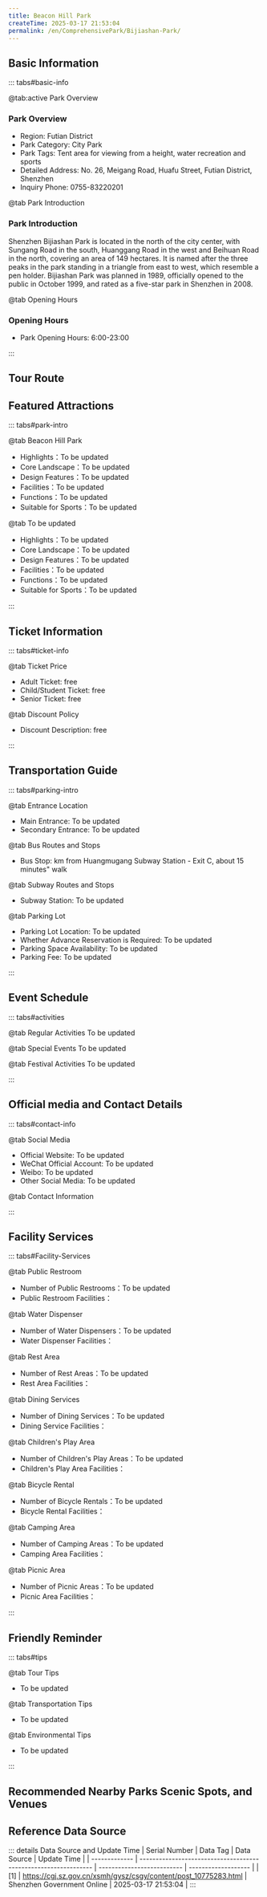 ```yaml
---
title: Beacon Hill Park
createTime: 2025-03-17 21:53:04
permalink: /en/ComprehensivePark/Bijiashan-Park/
---
```



<script setup>
import ImageSwiper from '/.vuepress/theme/components/ImageSwiper.vue'
// 轮播图数据
const swiperItems = [
    {
                link: 'https://cgj.sz.gov.cn/img/4/4005/4005960/10775283.jpg',
                title: 'Beacon Hill Park',
                description: '',
                author: 'Shenzhen Government Online',
                date: '2025/03/17'
                },
  {
                link: 'https://cgj.sz.gov.cn/img/4/4005/4005960/10775283.jpg',
                title: 'Beacon Hill Park',
                description: '',
                author: 'Shenzhen Government Online',
                date: '2025/03/17'
                }
]
// 配置项
const swiperConfig = {
  height: 500,
  showInfo: true
}
</script>
<!-- 轮播图组件 -->
<ImageSwiper :items="swiperItems" :config="swiperConfig" />



## Basic Information

::: tabs#basic-info

@tab:active Park Overview
### Park Overview
- Region: Futian District
- Park Category: City Park
- Park Tags: Tent area for viewing from a height, water recreation and sports
- Detailed Address: No. 26, Meigang Road, Huafu Street, Futian District, Shenzhen
- Inquiry Phone: 0755-83220201

@tab Park Introduction
### Park Introduction
 Shenzhen Bijiashan Park is located in the north of the city center, with Sungang Road in the south, Huanggang Road in the west and Beihuan Road in the north, covering an area of 149 hectares. It is named after the three peaks in the park standing in a triangle from east to west, which resemble a pen holder. Bijiashan Park was planned in 1989, officially opened to the public in October 1999, and rated as a five-star park in Shenzhen in 2008.

@tab Opening Hours
### Opening Hours
- Park Opening Hours: 6:00-23:00

:::

## Tour Route
<ImageCard
image="https://cgj.sz.gov.cn/attachment/1/1334/1334622/10775283.jpg"
title="Beacon Hill Park游玩路径图"
description="游玩路径示意图"
/>



## Featured Attractions

::: tabs#park-intro

@tab Beacon Hill Park
<ImageCard
image="https://cgj.sz.gov.cn/images/index20230710_1.png"
    title="Beacon Hill Park"
    description="Bijiashan Park has a varied terrain and unique scenery. It is densely forested, with birds singing and flowers blooming. The southwest is an open artificial garden ecological area, dotted with mountain ponds and lakes, and the Futian River winds through the park. There are scenic spots such as sparse grasslands, tall eucalyptus forests, pine forests, lawn bowling courts, exhibition halls, Cuiyantai, Shuangyan Lake, etc. The northeast is a mountainous suburban scenic area. The main peak is 178 meters above sea level and the secondary peak is 163 meters above sea level. The view around the top of the mountain is wide. You can overlook the iconic buildings such as Diwang Building and SEG Plaza nearby, and you can overlook the beautiful scenery of Shenzhen Bay, Shekou and Hong Kong's Sheung Shui and Yuen Long in the distance. There are hiking trails, mountaintop platforms, tea gardens and other service facilities. Bijiashan Park is a rare urban park in the city that combines natural ecology with artificial gardens. It has become a good place for citizens to relax and exercise. In recent years, Bijiashan Park has focused on planting a large number of bauhinias and rhododendrons, which have become the park's characteristic flowers. Many citizens come here every year during the peak flowering period. In the future, the park will also echo the bauhinia and azalea in the central park along the Futian River, creating a Futian River landscape belt to bring more beautiful visual enjoyment to citizens."
    date=""
    author="Shenzhen Government Online"
/>


- Highlights：To be updated
- Core Landscape：To be updated
- Design Features：To be updated
- Facilities：To be updated
- Functions：To be updated
- Suitable for Sports：To be updated

@tab To be updated
<ImageCard
image="https://cgj.sz.gov.cn/images/index20230710_1.png"
    title="Beacon Hill Park"
    description="Bijiashan Park has a varied terrain and unique scenery. It is densely forested, with birds singing and flowers blooming. The southwest is an open artificial garden ecological area, dotted with mountain ponds and lakes, and the Futian River winds through the park. There are scenic spots such as sparse grasslands, tall eucalyptus forests, pine forests, lawn bowling courts, exhibition halls, Cuiyantai, Shuangyan Lake, etc. The northeast is a mountainous suburban scenic area. The main peak is 178 meters above sea level and the secondary peak is 163 meters above sea level. The view around the top of the mountain is wide. You can overlook the iconic buildings such as Diwang Building and SEG Plaza nearby, and you can overlook the beautiful scenery of Shenzhen Bay, Shekou and Hong Kong's Sheung Shui and Yuen Long in the distance. There are hiking trails, mountaintop platforms, tea gardens and other service facilities. Bijiashan Park is a rare urban park in the city that combines natural ecology with artificial gardens. It has become a good place for citizens to relax and exercise. In recent years, Bijiashan Park has focused on planting a large number of bauhinias and rhododendrons, which have become the park's characteristic flowers. Many citizens come here every year during the peak flowering period. In the future, the park will also echo the bauhinia and azalea in the central park along the Futian River, creating a Futian River landscape belt to bring more beautiful visual enjoyment to citizens."
    date=""
    author="Shenzhen Government Online"
/>


- Highlights：To be updated
- Core Landscape：To be updated
- Design Features：To be updated
- Facilities：To be updated
- Functions：To be updated
- Suitable for Sports：To be updated

:::

## Ticket Information

::: tabs#ticket-info

@tab Ticket Price
- Adult Ticket: free
- Child/Student Ticket: free
- Senior Ticket: free

@tab Discount Policy
- Discount Description: free

:::

## Transportation Guide

::: tabs#parking-intro

@tab Entrance Location
- Main Entrance: To be updated
- Secondary Entrance: To be updated

@tab Bus Routes and Stops
- Bus Stop: km from Huangmugang Subway Station - Exit C, about 15 minutes" walk

@tab Subway Routes and Stops
- Subway Station: To be updated

@tab Parking Lot
- Parking Lot Location: To be updated
- Whether Advance Reservation is Required: To be updated
- Parking Space Availability: To be updated
- Parking Fee: To be updated

:::

## Event Schedule

::: tabs#activities

@tab Regular Activities
To be updated

@tab Special Events
To be updated

@tab Festival Activities
To be updated

:::

## Official media and Contact Details

::: tabs#contact-info

@tab Social Media
- Official Website: To be updated
- WeChat Official Account: To be updated
- Weibo: To be updated
- Other Social Media: To be updated

@tab Contact Information

:::

## Facility Services

::: tabs#Facility-Services

@tab Public Restroom
- Number of Public Restrooms：To be updated
- Public Restroom Facilities：

@tab Water Dispenser
- Number of Water Dispensers：To be updated
- Water Dispenser Facilities：

@tab Rest Area
- Number of Rest Areas：To be updated
- Rest Area Facilities：

@tab Dining Services
- Number of Dining Services：To be updated
- Dining Service Facilities：

@tab Children's Play Area
- Number of Children's Play Areas：To be updated
- Children's Play Area Facilities：

@tab Bicycle Rental
- Number of Bicycle Rentals：To be updated
- Bicycle Rental Facilities：

@tab Camping Area
- Number of Camping Areas：To be updated
- Camping Area Facilities：

@tab Picnic Area
- Number of Picnic Areas：To be updated
- Picnic Area Facilities：

:::

## Friendly Reminder

::: tabs#tips

@tab Tour Tips
- To be updated

@tab Transportation Tips
- To be updated

@tab Environmental Tips
- To be updated

:::

## Recommended Nearby Parks Scenic Spots, and Venues

<CardGrid>
  <ImageCard
        image="https://cgj.sz.gov.cn/img/4/4005/4005961/10775287.jpg"
        title="Lychee Park"
        description="Shenzhen Lychee Park is located at the junction of Futian District and Luohu District, with Hongling Road to the east, Tongxin Road to the west, Shennan Road to"
        href="/en/ComprehensivePark/Litchi-Park/"
        author="Shenzhen Government Online"
        date="2025/01/02"
      />
      <ImageCard
        image="https://cgj.sz.gov.cn/img/4/4005/4005961/10775287.jpg"
        title="Lychee Park"
        description="Shenzhen Lychee Park is located at the junction of Futian District and Luohu District, with Hongling Road to the east, Tongxin Road to the west, Shennan Road to"
        href="/en/ComprehensivePark/Litchi-Park/"
        author="Shenzhen Government Online"
        date="2025/01/02"
      />
    </CardGrid>


## Reference Data Source

::: details Data Source and Update Time
| Serial Number | Data Tag                                                        | Data Source                | Update Time         |
| ------------- | --------------------------------------------------------------- | -------------------------- | ------------------- |
| [1]           | https://cgj.sz.gov.cn/xsmh/gysz/csgy/content/post_10775283.html | Shenzhen Government Online | 2025-03-17 21:53:04 |
:::

